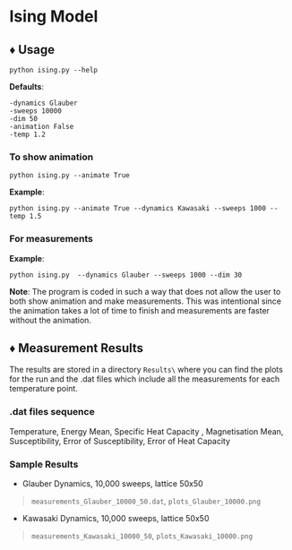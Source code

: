 # Ising Model

## &diams; Usage

`python ising.py --help`

**Defaults**:   

    -dynamics Glauber
    -sweeps 10000
    -dim 50
    -animation False
    -temp 1.2

### **To show animation**

`python ising.py --animate True`

**Example**:

`python ising.py --animate True --dynamics Kawasaki --sweeps 1000 --temp 1.5`

### **For measurements**

**Example**:

`python ising.py  --dynamics Glauber --sweeps 1000 --dim 30`

**Note**: The program is coded in such a way that does not allow the user to both show animation and make measurements. This was intentional since the animation takes a lot of time to finish and measurements are faster without the animation.

## &diams; Measurement Results

The results are stored in a directory `Results\` where you can find the plots for the run and the .dat files which include all the measurements for each temperature point. 

### **.dat files sequence**

Temperature, Energy Mean, Specific Heat Capacity , Magnetisation Mean, Susceptibility, Error of Susceptibility, Error of Heat Capacity

### **Sample Results**

- Glauber Dynamics, 10,000 sweeps, lattice 50x50 
> `measurements_Glauber_10000_50.dat`, `plots_Glauber_10000.png`

- Kawasaki Dynamics, 10,000 sweeps, lattice 50x50
> `measurements_Kawasaki_10000_50`, `plots_Kawasaki_10000.png`
